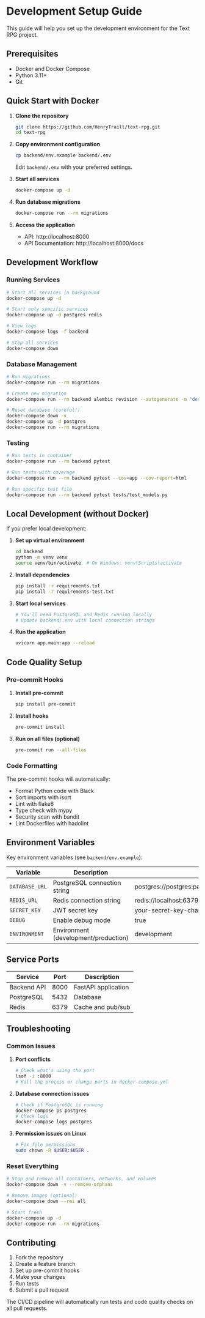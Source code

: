 # Development Setup Guide

This guide will help you set up the development environment for the Text RPG project.

## Prerequisites

- Docker and Docker Compose
- Python 3.11+
- Git

## Quick Start with Docker

1. **Clone the repository**
   ```bash
   git clone https://github.com/HenryTraill/text-rpg.git
   cd text-rpg
   ```

2. **Copy environment configuration**
   ```bash
   cp backend/env.example backend/.env
   ```
   Edit `backend/.env` with your preferred settings.

3. **Start all services**
   ```bash
   docker-compose up -d
   ```

4. **Run database migrations**
   ```bash
   docker-compose run --rm migrations
   ```

5. **Access the application**
   - API: http://localhost:8000
   - API Documentation: http://localhost:8000/docs

## Development Workflow

### Running Services

```bash
# Start all services in background
docker-compose up -d

# Start only specific services
docker-compose up -d postgres redis

# View logs
docker-compose logs -f backend

# Stop all services
docker-compose down
```

### Database Management

```bash
# Run migrations
docker-compose run --rm migrations

# Create new migration
docker-compose run --rm backend alembic revision --autogenerate -m "description"

# Reset database (careful!)
docker-compose down -v
docker-compose up -d postgres
docker-compose run --rm migrations
```

### Testing

```bash
# Run tests in container
docker-compose run --rm backend pytest

# Run tests with coverage
docker-compose run --rm backend pytest --cov=app --cov-report=html

# Run specific test file
docker-compose run --rm backend pytest tests/test_models.py
```

## Local Development (without Docker)

If you prefer local development:

1. **Set up virtual environment**
   ```bash
   cd backend
   python -m venv venv
   source venv/bin/activate  # On Windows: venv\Scripts\activate
   ```

2. **Install dependencies**
   ```bash
   pip install -r requirements.txt
   pip install -r requirements-test.txt
   ```

3. **Start local services**
   ```bash
   # You'll need PostgreSQL and Redis running locally
   # Update backend/.env with local connection strings
   ```

4. **Run the application**
   ```bash
   uvicorn app.main:app --reload
   ```

## Code Quality Setup

### Pre-commit Hooks

1. **Install pre-commit**
   ```bash
   pip install pre-commit
   ```

2. **Install hooks**
   ```bash
   pre-commit install
   ```

3. **Run on all files (optional)**
   ```bash
   pre-commit run --all-files
   ```

### Code Formatting

The pre-commit hooks will automatically:
- Format Python code with Black
- Sort imports with isort
- Lint with flake8
- Type check with mypy
- Security scan with bandit
- Lint Dockerfiles with hadolint

## Environment Variables

Key environment variables (see `backend/env.example`):

| Variable | Description | Default |
|----------|-------------|---------|
| `DATABASE_URL` | PostgreSQL connection string | postgres://postgres:password@localhost:5432/text_rpg_db |
| `REDIS_URL` | Redis connection string | redis://localhost:6379 |
| `SECRET_KEY` | JWT secret key | your-secret-key-change-this-in-production |
| `DEBUG` | Enable debug mode | true |
| `ENVIRONMENT` | Environment (development/production) | development |

## Service Ports

| Service | Port | Description |
|---------|------|-------------|
| Backend API | 8000 | FastAPI application |
| PostgreSQL | 5432 | Database |
| Redis | 6379 | Cache and pub/sub |

## Troubleshooting

### Common Issues

1. **Port conflicts**
   ```bash
   # Check what's using the port
   lsof -i :8000
   # Kill the process or change ports in docker-compose.yml
   ```

2. **Database connection issues**
   ```bash
   # Check if PostgreSQL is running
   docker-compose ps postgres
   # Check logs
   docker-compose logs postgres
   ```

3. **Permission issues on Linux**
   ```bash
   # Fix file permissions
   sudo chown -R $USER:$USER .
   ```

### Reset Everything

```bash
# Stop and remove all containers, networks, and volumes
docker-compose down -v --remove-orphans

# Remove images (optional)
docker-compose down --rmi all

# Start fresh
docker-compose up -d
docker-compose run --rm migrations
```

## Contributing

1. Fork the repository
2. Create a feature branch
3. Set up pre-commit hooks
4. Make your changes
5. Run tests
6. Submit a pull request

The CI/CD pipeline will automatically run tests and code quality checks on all pull requests. 